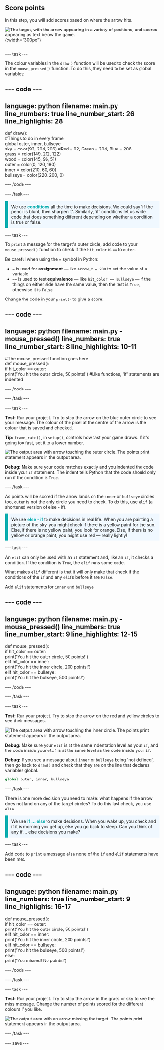 ## Score points

<div style="display: flex; flex-wrap: wrap">
<div style="flex-basis: 200px; flex-grow: 1; margin-right: 15px;">
In this step, you will add scores based on where the arrow hits.
</div>
<div>

![The target, with the arrow appearing in a variety of positions, and scores appearing as text below the game.](images/points-scored.gif){:width="300px"}

</div>
</div>

--- task ---

The colour variables in the `draw()` function will be used to check the score in the `mouse_pressed()` function. To do this, they need to be set as global variables: 

--- code ---
---
language: python
filename: main.py
line_numbers: true
line_number_start: 26
line_highlights: 28
---

def draw():    
#Things to do in every frame    
  global outer, inner, bullseye    
  sky = color(92, 204, 206) #Red = 92, Green = 204, Blue = 206    
  grass = color(149, 212, 122)    
  wood = color(145, 96, 51)    
  outer = color(0, 120, 180)    
  inner = color(210, 60, 60)   
  bullseye = color(220, 200, 0)   

--- /code ---

--- /task ---

<p style="border-left: solid; border-width:10px; border-color: #0faeb0; background-color: aliceblue; padding: 10px;">
We use <span style="color: #0faeb0; font-weight: bold;"> conditions</span> all the time to make decisions. We could say 'if the pencil is blunt, then sharpen it'. Similarly, `if` conditions let us write code that does something different depending on whether a condition is true or false.
</p>

--- task ---

To `print` a message for the target's outer circle, add code to your `mouse_pressed()` function to check if the `hit_color` is `==` to `outer`. 

Be careful when using the `=` symbol in Python: 
 + `=` is used for **assignment** — like `arrow_x = 200` to set the value of a variable 
 + `==` is used to test **equivalence** — like `hit_color == bullseye` — if the things on either side have the same value, then the test is `True`, otherwise it is `False`

Change the code in your `print()` to give a score:

--- code ---
---
language: python
filename: main.py - mouse_pressed()
line_numbers: true
line_number_start: 8
line_highlights: 10-11
---

#The mouse_pressed function goes here     
def mouse_pressed():     
  if hit_color == outer:      
    print('You hit the outer circle, 50 points!') #Like functions, 'if' statements are indented    

--- /code ---

--- /task ---

--- task ---

**Test:** Run your project. Try to stop the arrow on the blue outer circle to see your message. The colour of the pixel at the centre of the arrow is the colour that is saved and checked. 

**Tip:** `frame_rate()`, in `setup()`, controls how fast your game draws. If it's going too fast, set it to a lower number. 

![The output area with arrow touching the outer circle. The points print statement appears in the output area.](images/blue-points.png)

**Debug:** Make sure your code matches exactly and you indented the code inside your `if` statement. The indent tells Python that the code should only run if the condition is `True`.

--- /task ---

As points will be scored if the arrow lands on the `inner` or `bullseye` circles too, `outer` is not the only circle you need to check. To do this, use `elif` (a shortened version of else - if). 

<p style="border-left: solid; border-width:10px; border-color: #0faeb0; background-color: aliceblue; padding: 10px;">
We use <span style="color: #0faeb0; font-weight: bold;"> else - if </span> to make decisions in real life. When you are painting a picture of the sky, you might check if there is a yellow paint for the sun. Else, if there is no yellow paint, you look for orange. Else, if there is no yellow or orange paint, you might use red — really lightly!
</p>

--- task ---

An `elif` can only be used with an `if` statement and, like an `if`, it checks a condition. If the condition is `True`, the `elif` runs some code. 

What makes `elif` different is that it will only make that check if the conditions of the `if` and any `elif`s before it are `False`.

Add `elif` statements for `inner` and `bullseye`.

--- code ---
---
language: python
filename: main.py - mouse_pressed()
line_numbers: true
line_number_start: 9
line_highlights: 12-15
---

def mouse_pressed():    
  if hit_color == outer:    
    print('You hit the outer circle, 50 points!')    
  elif hit_color == inner:    
    print('You hit the inner circle, 200 points!')   
  elif hit_color == bullseye:    
    print('You hit the bullseye, 500 points!')    

--- /code ---

--- /task ---

--- task ---

**Test:** Run your project. Try to stop the arrow on the red and yellow circles to see their messages.

![The output area with arrow touching the inner circle. The points print statement appears in the output area.](images/yellow-points.png)

**Debug:** Make sure your `elif` is at the same indentation level as your `if`, and the code inside your `elif` is at the same level as the code inside your `if`.

**Debug:** If you see a message about `inner` or `bullseye` being 'not defined', then go back to `draw()` and check that they are on the line that declares variables global.

```python
global outer, inner, bullseye
```

--- /task ---

There is one more decision you need to make: what happens if the arrow does not land on any of the target circles? To do this last check, you use `else`.

<p style="border-left: solid; border-width:10px; border-color: #0faeb0; background-color: aliceblue; padding: 10px;">
We use <span style="color: #0faeb0; font-weight: bold;"> if … else </span> to make decisions. When you wake up, you check and if it is morning you get up, else you go back to sleep. Can you think of any if ... else decisions you make? 
</p>

--- task ---

Add code to `print` a message `else` none of the `if` and `elif` statements have been met.

--- code ---
---
language: python
filename: main.py
line_numbers: true
line_number_start: 9
line_highlights: 16-17
---

def mouse_pressed():    
  if hit_color == outer:   
    print('You hit the outer circle, 50 points!')   
  elif hit_color == inner:   
    print('You hit the inner circle, 200 points!')   
  elif hit_color == bullseye:    
    print('You hit the bullseye, 500 points!')   
  else:   
    print('You missed! No points!')    

--- /code ---

--- /task ---

--- task ---

**Test:** Run your project. Try to stop the arrow in the grass or sky to see the miss message. Change the number of points scored for the different colours if you like.

![The output area with an arrow missing the target. The points print statement appears in the output area.](images/missed-points.png)

--- /task ---

--- save ---
